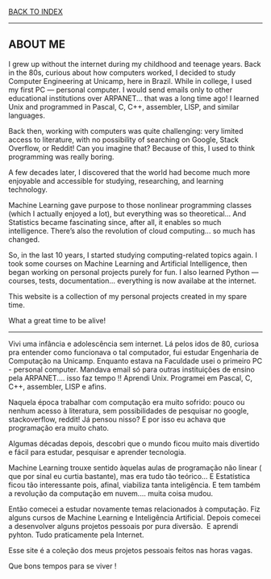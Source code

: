 [BACK TO INDEX](https://cristianasp.github.io)

---

## ABOUT ME

I grew up without the internet during my childhood and teenage years. Back in the 80s, curious about how computers worked, I decided to study Computer Engineering at Unicamp, here in Brazil. While in college, I used my first PC — personal computer. I would send emails only to other educational institutions over ARPANET... that was a long time ago! I learned Unix and programmed in Pascal, C, C++, assembler, LISP, and similar languages.

Back then, working with computers was quite challenging: very limited access to literature, with no possibility of searching on Google, Stack Overflow, or Reddit! Can you imagine that? Because of this, I used to think programming was really boring.

A few decades later, I discovered that the world had become much more enjoyable and accessible for studying, researching, and learning technology.

Machine Learning gave purpose to those nonlinear programming classes (which I actually enjoyed a lot), but everything was so theoretical... And Statistics became fascinating since, after all, it enables so much intelligence. There’s also the revolution of cloud computing... so much has changed.

So, in the last 10 years, I started studying computing-related topics again. I took some courses on Machine Learning and Artificial Intelligence, then began working on personal projects purely for fun. I also learned Python — courses, tests, documentation... everything is now availabe at the internet.

This website is a collection of my personal projects created in my spare time.

What a great time to be alive!

---

Vivi uma infância e adolescência sem internet. Lá pelos idos de 80, curiosa pra entender como funcionava o tal computador, fui estudar Engenharia de Computação na Unicamp. Enquanto estava na Faculdade usei o primeiro PC - personal computer. Mandava email só para outras instituições de ensino pela ARPANET.... isso faz tempo !! Aprendi Unix. Programei em Pascal, C, C++, assembler, LISP e afins.

Naquela época trabalhar com computação era muito sofrido: pouco ou nenhum acesso à literatura, sem possibilidades de pesquisar no google, stackoverflow, reddit! Já pensou nisso? E por isso eu achava que programação era muito chato.

Algumas décadas depois, descobri que o mundo ficou muito mais divertido e fácil para estudar, pesquisar e aprender tecnologia.

Machine Learning trouxe sentido àquelas aulas de programação não linear ( que por sinal eu curtia bastante), mas era tudo tão teórico... E Estatística ficou tão interessante pois, afinal, viabiliza tanta inteligência. E tem também a revolução da computação em nuvem.... muita coisa mudou.

Então comecei a estudar novamente temas relacionados à computação. Fiz alguns cursos de Machine Learning e Inteligência Artificial. Depois comecei a desenvolver alguns projetos pessoais por pura diversão.  E aprendi pyhton. Tudo praticamente pela Internet.

Esse site é a coleção dos meus projetos pessoais feitos nas horas vagas.

Que bons tempos para se viver !
